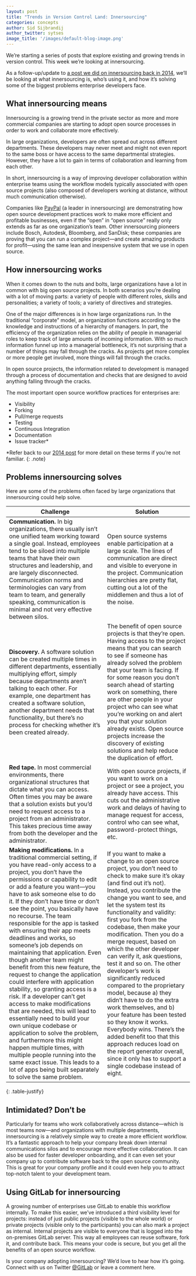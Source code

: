 ```yaml
---
layout: post
title: "Trends in Version Control Land: Innersourcing"
categories: concepts
author: Sid Sijbrandij
author_twitter: sytses
image_title: '/images/default-blog-image.png'
---
```


We’re starting a series of posts that explore existing and growing trends in version control. This week we’re looking at innersourcing.

As a follow-up/update to [a post we did on innersourcing back in 2014][post-2014], we’ll be looking at what innersourcing is, who’s using it, and how it’s solving some of the biggest problems enterprise developers face.

<!-- more -->

## What innersourcing means

Innersourcing is a growing trend in the private sector as more and more commercial companies are starting to adopt open source processes in order to work and collaborate more effectively.
 
In large organizations, developers are often spread out across different departments. These developers may never meet and might not even report to the same boss or have access to the same departmental strategies. However, they have a lot to gain in terms of collaboration and learning from each other.
 
In short, innersourcing is a way of improving developer collaboration within enterprise teams using the workflow models typically associated with open source projects (also composed of developers working at distance, without much communication otherwise).
 
Companies like [PayPal] (a leader in innersourcing) are demonstrating how open source development practices work to make more efficient and profitable businesses, even if the “open” in “open source” really only extends as far as one organization’s team. Other innersourcing pioneers include Bosch, Autodesk, Bloomberg, and SanDisk; these companies are proving that you can run a complex project—and create amazing products for profit—using the same lean and inexpensive system that we use in open source.

## How innersourcing works

When it comes down to the nuts and bolts, large organizations have a lot in common with big open source projects. In both scenarios you’re dealing with a lot of moving parts: a variety of people with different roles, skills and personalities; a variety of tools; a variety of directives and strategies.
 
One of the major differences is in how large organizations run. In the traditional “corporate” model, an organization functions according to the knowledge and instructions of a hierarchy of managers. In part, the efficiency of the organization relies on the ability of people in managerial roles to keep track of large amounts of incoming information.
With so much information funnel up into a managerial bottleneck, it’s not surprising that a number of things may fall through the cracks. As projects get more complex or more people get involved, more things will fall through the cracks.
 
In open source projects, the information related to development is managed through a process of documentation and checks that are designed to avoid anything falling through the cracks.
 
The most important open source workflow practices for enterprises are:

- Visibility
- Forking
- Pull/merge requests
- Testing
- Continuous Integration
- Documentation
- Issue tracker*
 
*Refer back to our [2014 post][post-2014] for more detail on these terms if you’re not familiar.
{: .note}

## Problems innersourcing solves

Here are some of the problems often faced by large organizations that innersourcing could help solve.

| Challenge | Solution |
| --- | --- |
| **Communication.** In big organizations, there usually isn’t one unified team working toward a single goal. Instead, employees tend to be siloed into multiple teams that have their own structures and leadership, and are largely disconnected. Communication norms and terminologies can vary from team to team, and generally speaking, communication is minimal and not very effective between silos. | Open source systems enable participation at a large scale. The lines of communication are direct and visible to everyone in the project. Communication hierarchies are pretty flat, cutting out a lot of the middlemen and thus a lot of the noise.  |
| **Discovery.** A software solution can be created multiple times in different departments, essentially multiplying effort, simply because departments aren’t talking to each other. For example, one department has created a software solution, another department needs that functionality, but there’s no process for checking whether it’s been created already. | The benefit of open source projects is that they’re open. Having access to the project means that you can search to see if someone has already solved the problem that your team is facing. If for some reason you don’t search ahead of starting work on something, there are other people in your project who can see what you’re working on and alert you that your solution already exists. Open source projects increase the discovery of existing solutions and help reduce the duplication of effort. |
| **Red tape.** In most commercial environments, there organizational structures that dictate what you can access. Often times you may be aware that a solution exists but you’d need to request access to a project from an administrator. This takes precious time away from both the developer and the administrator. | With open source projects, if you want to work on a project or see a project, you already have access. This cuts out the administrative work and delays of having to manage request for access, control who can see what, password-protect things, etc. |
| **Making modifications.** In a traditional commercial setting, if you have read-only access to a project, you don’t have the permissions or capability to edit or add a feature you want—you have to ask someone else to do it. If they don’t have time or don’t see the point, you basically have no recourse. The team responsible for the app is tasked with ensuring their app meets deadlines and works, so someone’s job depends on maintaining that application. Even though another team might benefit from this new feature, the request to change the application could interfere with application stability, so granting access is a risk. If a developer can’t get access to make modifications that are needed, this will lead to essentially need to build your own unique codebase or application to solve the problem, and furthermore this might happen multiple times, with multiple people running into the same exact issue. This leads to a lot of apps being built separately to solve the same problem. | If you want to make a change to an open source project, you don’t need to check to make sure it’s okay (and find out it’s not). Instead, you contribute the change you want to see, and let the system test its functionality and validity: first you fork from the codebase, then make your modification. Then you do a merge request, based on which the other developer can verify it, ask questions, test it and so on. The other developer’s work is significantly reduced compared to the proprietary model, because a) they didn’t have to do the extra work themselves, and b) your feature has been tested so they know it works. Everybody wins. There’s the added benefit too that this approach reduces load on the report generator overall, since it only has to support a single codebase instead of eight. |
{: .table-justify}

## Intimidated? Don’t be

Particularly for teams who work collaboratively across distance—which is most teams now—and organizations with multiple departments, innersourcing is a relatively simple way to create a more efficient workflow. It’s a fantastic approach to help your company break down internal communications silos and to encourage more effective collaboration. It can also be used for faster developer onboarding, and it can even set your company up to contribute software back to the open source community. This is great for your company profile and it could even help you to attract top-notch talent to your development team.

## Using GitLab for innersourcing

A growing number of enterprises use GitLab to enable this workflow internally. To make this easier, we’ve introduced a third visibility level for projects: instead of just public projects (visible to the whole world) or private projects (visible only to the participants) you can also mark a project as internal. Internal projects are visible to everyone that is logged into the on-premises GitLab server. This way all employees can reuse software, fork it, and contribute back. This means your code is secure, but you get all the benefits of an open source workflow.

Is your company adopting innersourcing? We’d love to hear how it’s going. Connect with us on Twitter [@GitLab] or leave a comment here.

<!-- Identifiers, in alphabetical order -->

[@GitLab]: https://twitter.com/gitlab
[post-2014]: https://about.gitlab.com/2014/09/05/innersourcing-using-the-open-source-workflow-to-improve-collaboration-within-an-organization/
[PayPal]: http://radar.oreilly.com/2014/07/transparency-and-transformation-at-paypal.html

<style>
	.table-justify {
		text-align: justify;
	}
	.table-justify tr td {
		width: 50%;
	}
	.table-justify tr td:first-child {
	border-right: 2px rgba(107,79,187,.1) solid;
	}
	.table-justify tr:last-child {
	border-bottom: 2px rgba(128,128,128,.2) solid;
	}
</style>

